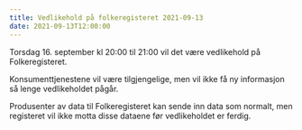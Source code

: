 ```yaml
---
title: Vedlikehold på folkeregisteret 2021-09-13
date: 2021-09-13T12:00:00
---
```

Torsdag 16. september kl 20:00 til 21:00 vil det være vedlikehold på Folkeregisteret.

Konsumenttjenestene vil være tilgjengelige, men vil ikke få ny informasjon så lenge vedlikeholdet pågår.

Produsenter av data til Folkeregisteret kan sende inn data som normalt, men registeret vil ikke motta disse dataene før vedlikeholdet er ferdig.
